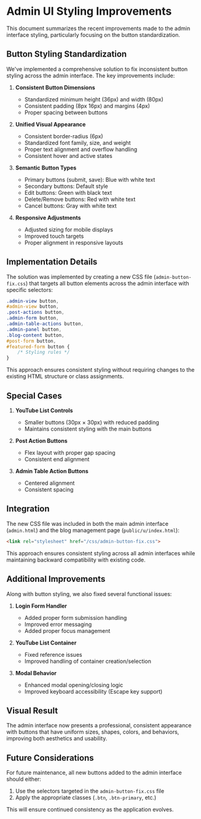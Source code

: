 # Admin UI Styling Improvements

This document summarizes the recent improvements made to the admin interface styling, particularly focusing on the button standardization.

## Button Styling Standardization

We've implemented a comprehensive solution to fix inconsistent button styling across the admin interface. The key improvements include:

1. **Consistent Button Dimensions**
   - Standardized minimum height (36px) and width (80px)
   - Consistent padding (8px 16px) and margins (4px)
   - Proper spacing between buttons

2. **Unified Visual Appearance**
   - Consistent border-radius (6px)
   - Standardized font family, size, and weight
   - Proper text alignment and overflow handling
   - Consistent hover and active states

3. **Semantic Button Types**
   - Primary buttons (submit, save): Blue with white text
   - Secondary buttons: Default style
   - Edit buttons: Green with black text
   - Delete/Remove buttons: Red with white text
   - Cancel buttons: Gray with white text

4. **Responsive Adjustments**
   - Adjusted sizing for mobile displays
   - Improved touch targets
   - Proper alignment in responsive layouts

## Implementation Details

The solution was implemented by creating a new CSS file (`admin-button-fix.css`) that targets all button elements across the admin interface with specific selectors:

```css
.admin-view button,
#admin-view button,
.post-actions button,
.admin-form button,
.admin-table-actions button,
.admin-panel button,
.blog-content button,
#post-form button,
#featured-form button {
    /* Styling rules */
}
```

This approach ensures consistent styling without requiring changes to the existing HTML structure or class assignments.

## Special Cases

1. **YouTube List Controls**
   - Smaller buttons (30px × 30px) with reduced padding
   - Maintains consistent styling with the main buttons

2. **Post Action Buttons**
   - Flex layout with proper gap spacing
   - Consistent end alignment

3. **Admin Table Action Buttons**
   - Centered alignment
   - Consistent spacing

## Integration

The new CSS file was included in both the main admin interface (`admin.html`) and the blog management page (`public/u/index.html`):

```html
<link rel="stylesheet" href="/css/admin-button-fix.css">
```

This approach ensures consistent styling across all admin interfaces while maintaining backward compatibility with existing code.

## Additional Improvements

Along with button styling, we also fixed several functional issues:

1. **Login Form Handler**
   - Added proper form submission handling
   - Improved error messaging
   - Added proper focus management

2. **YouTube List Container**
   - Fixed reference issues
   - Improved handling of container creation/selection

3. **Modal Behavior**
   - Enhanced modal opening/closing logic
   - Improved keyboard accessibility (Escape key support)

## Visual Result

The admin interface now presents a professional, consistent appearance with buttons that have uniform sizes, shapes, colors, and behaviors, improving both aesthetics and usability.

## Future Considerations

For future maintenance, all new buttons added to the admin interface should either:

1. Use the selectors targeted in the `admin-button-fix.css` file
2. Apply the appropriate classes (`.btn`, `.btn-primary`, etc.)

This will ensure continued consistency as the application evolves.
